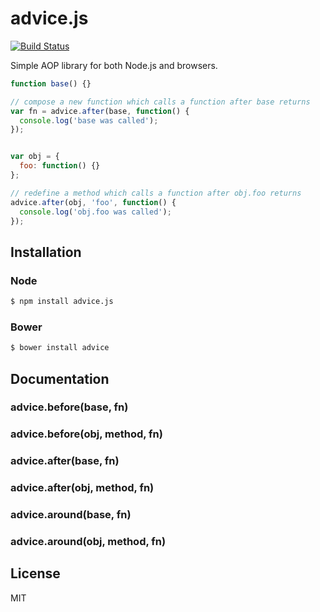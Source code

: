 # advice.js

[![Build Status](https://travis-ci.org/dwango-js/advice.js.svg)](https://travis-ci.org/dwango-js/advice.js)

Simple AOP library for both Node.js and browsers.

```js
function base() {}

// compose a new function which calls a function after base returns
var fn = advice.after(base, function() {
  console.log('base was called');
});


var obj = {
  foo: function() {}
};

// redefine a method which calls a function after obj.foo returns
advice.after(obj, 'foo', function() {
  console.log('obj.foo was called');
});
```

## Installation

### Node

```sh
$ npm install advice.js
```

### Bower

```sh
$ bower install advice
```

## Documentation

### advice.before(base, fn)

### advice.before(obj, method, fn)

### advice.after(base, fn)

### advice.after(obj, method, fn)

### advice.around(base, fn)

### advice.around(obj, method, fn)

## License

MIT
